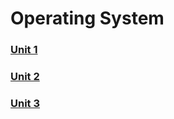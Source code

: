 # Operating System <br />
### <a href="https://github.com/Brijesh59/os/tree/master/Unit1" target="_blank"> Unit 1 </a><br />
### <a href="https://github.com/Brijesh59/os/tree/master/Unit2"> Unit 2 </a><br />
### <a href="https://github.com/Brijesh59/os/tree/master/Unit3"> Unit 3 </a><br />

